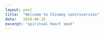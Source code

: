 ```yaml
---
layout: post
title:  "Welcome to Chinmoy controversies"
date:   2020-06-25
excerpt: "spiritual heart seat"
---
```

